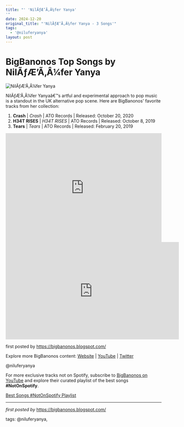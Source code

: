 ```yaml
---
title: "' 'NilÃƒÆ’Ã‚Â¼fer Yanya'
'"
date: 2024-12-20
original_title: "'NilÃƒÆ’Ã‚Â¼fer Yanya - 3 Songs'"
tags:
  - '@niluferyanya'
layout: post
---
```

<h1>BigBanonos Top Songs by NilÃƒÆ’Ã‚Â¼fer Yanya</h1>
<img src="https://www.clashmusic.com/wp-content/uploads/2024/09/NiluferYanya_CREDIT_MOLLYDANIEL_LANDSCAPE-1536x1017.jpeg" alt="NilÃƒÆ’Ã‚Â¼fer Yanya"> <p>NilÃƒÆ’Ã‚Â¼fer Yanyaâ€™s artful and experimental approach to pop music is a standout in the UK alternative pop scene. Here are BigBanonos' favorite tracks from her collection:</p> <ol> <li><strong>Crash</strong> | <em>Crash</em> | ATO Records | Released: October 20, 2020</li> <li><strong>H34T RISES</strong> | <em>H34T RISES</em> | ATO Records | Released: October 8, 2019</li> <li><strong>Tears</strong> | <em>Tears</em> | ATO Records | Released: February 20, 2019</li>
</ol> <div> <iframe src="https://open.spotify.com/embed/playlist/6ODSD2uQaoR4nYr5Tsxsk3?utm_source=generator" width="100%" height="352" frameborder="0" allow="autoplay; clipboard-write; encrypted-media; fullscreen; picture-in-picture" loading="lazy"></iframe>
</div> <div> <iframe allow="accelerometer; autoplay; encrypted-media; gyroscope; picture-in-picture" allowfullscreen="" frameborder="0" height="315" src="https://www.youtube.com/embed/videoseries?list=PLtuNtuTatqI2qvTVIhS1Ymw527Ag2G3wl" width="560"></iframe>
</div> <p>first posted by <a href="https://bigbanonos.blogspot.com/">https://bigbanonos.blogspot.com/</a></p> <div> <p>Explore more BigBanonos content: <a href="https://bigbanonos.blogspot.com/">Website</a> | <a href="https://www.youtube.com/@BigBanonos">YouTube</a> | <a href="https://x.com/bigbanonos">Twitter</a></p>
</div> <!-- Tags -->
<p>@niluferyanya</p>


<!--Subscribe and Playlist Links-->
<div>
    <p>For more exclusive tracks not on Spotify, subscribe to <a href="https://www.youtube.com/@BigBanonos" target="_blank">BigBanonos on YouTube</a> and explore their curated playlist of the best songs <strong>#NotOnSpotify</strong>.</p>
    <p><a href="https://www.youtube.com/playlist?list=PLtuNtuTatqI0kFahUCbtbfenC_ET5O_tr" target="_blank">Best Songs #NotOnSpotify Playlist<br /></a></p></div>

<hr />

<p><em>first posted by</em> <a href="https://bigbanonos.blogspot.com/" rel="noopener" target="_new">https://bigbanonos.blogspot.com/</a></p>

<p>tags: @niluferyanya,</p>
